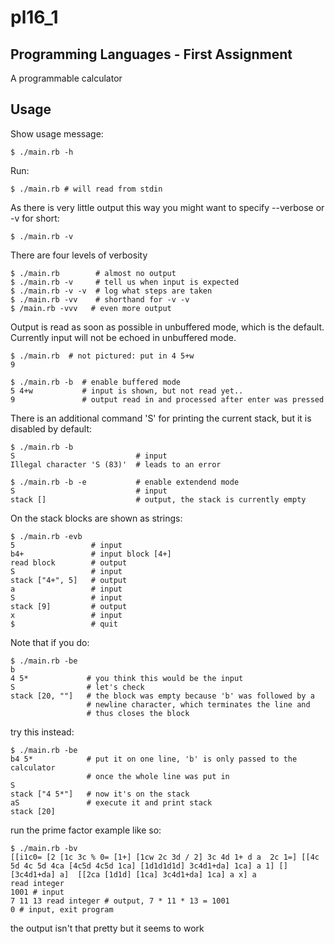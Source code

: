 # pl16_1

## Programming Languages - First Assignment

A programmable calculator

## Usage

Show usage message:

    $ ./main.rb -h

Run:

    $ ./main.rb # will read from stdin

As there is very little output this way you might want to specify --verbose
or -v for short:

    $ ./main.rb -v

There are four levels of verbosity

    $ ./main.rb        # almost no output
    $ ./main.rb -v     # tell us when input is expected
    $ ./main.rb -v -v  # log what steps are taken
    $ ./main.rb -vv    # shorthand for -v -v
    $ /main.rb -vvv   # even more output

Output is read as soon as possible in unbuffered mode, which is the default.
Currently input will not be echoed in unbuffered mode.

    $ ./main.rb  # not pictured: put in 4 5+w
    9
    
    $ ./main.rb -b  # enable buffered mode
    5 4+w           # input is shown, but not read yet..
    9               # output read in and processed after enter was pressed

There is an additional command 'S' for printing the current stack,
but it is disabled by default:

    $ ./main.rb -b
    S                           # input
    Illegal character 'S (83)'  # leads to an error
    
    $ ./main.rb -b -e           # enable extendend mode
    S                           # input
    stack []                    # output, the stack is currently empty

On the stack blocks are shown as strings:

    $ ./main.rb -evb
    5                 # input
    b4+               # input block [4+]
    read block        # output
    S                 # input
    stack ["4+", 5]   # output
    a                 # input
    S                 # input
    stack [9]         # output
    x                 # input
    $                 # quit

Note that if you do:

    $ ./main.rb -be
    b
    4 5*             # you think this would be the input
    S                # let's check
    stack [20, ""]   # the block was empty because 'b' was followed by a
                     # newline character, which terminates the line and
                     # thus closes the block

try this instead:

    $ ./main.rb -be
    b4 5*            # put it on one line, 'b' is only passed to the calculator
                     # once the whole line was put in
    S
    stack ["4 5*"]   # now it's on the stack
    aS               # execute it and print stack
    stack [20]

run the prime factor example like so:

    $ ./main.rb -bv
    [[i1c0= [2 [1c 3c % 0= [1+] [1cw 2c 3d / 2] 3c 4d 1+ d a  2c 1=] [[4c 5d 4c 5d 4ca [4c5d 4c5d 1ca] [1d1d1d1d] 3c4d1+da] 1ca] a 1] [] [3c4d1+da] a]  [[2ca [1d1d] [1ca] 3c4d1+da] 1ca] a x] a
    read integer
    1001 # input
    7 11 13 read integer # output, 7 * 11 * 13 = 1001
    0 # input, exit program

the output isn't that pretty but it seems to work
